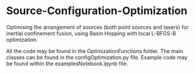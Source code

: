 # Source-Configuration-Optimization
Optimising the arrangement of sources (both point sources and lasers) for inertial confinement fusion, using Basin Hopping with local L-BFGS-B optimization. 


All the code may be found in the OptimizationFunctions folder. 
The main classes can be found in the configOptimization.py file.
Example code may be found within the examplesNotebook.ipynb file.
